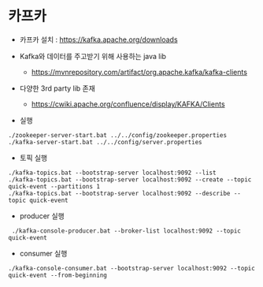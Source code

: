 # 카프카
- 카프카 설치 : https://kafka.apache.org/downloads
- Kafka와 데이터를 주고받기 위해 사용하는 java lib
    - https://mvnrepository.com/artifact/org.apache.kafka/kafka-clients
- 다양한 3rd party lib 존재
    - https://cwiki.apache.org/confluence/display/KAFKA/Clients
 

- 실행
```
./zookeeper-server-start.bat ../../config/zookeeper.properties
./kafka-server-start.bat ../../config/server.properties
```

- 토픽 실행
```
./kafka-topics.bat --bootstrap-server localhost:9092 --list
./kafka-topics.bat --bootstrap-server localhost:9092 --create --topic quick-event --partitions 1
./kafka-topics.bat --bootstrap-server localhost:9092 --describe --topic quick-event
```

- producer 실행
```
 ./kafka-console-producer.bat --broker-list localhost:9092 --topic quick-event
```
- consumer 실행
```
./kafka-console-consumer.bat --bootstrap-server localhost:9092 --topic quick-event --from-beginning
```

